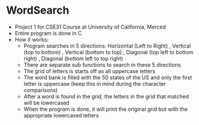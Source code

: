 # WordSearch
- Project 1 for CSE31 Course at University of California, Merced
- Entire program is done in C
- How it works:
   - Program searches in 5 directions: Horizontal (Left to Right) , Vertical (top to bottom) , Vertical (bottom to top) , Diagonal (top left to bottom right) , Diagonal (bottom left to top right)
   - There are separate sub functions to search in these 5 directions
   - The grid of letters is starts off as all uppercase letters
   - The word bank is filled with the 50 states of the US and only the first letter is uppercase (keep this in mind during the character comparisons)
   - After a word is found in the grid, the letters in the grid that matched will be lowercased
   - When the program is done, it will print the original grid but with the appropriate lowercased letters 
